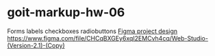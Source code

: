 # goit-markup-hw-06
Forms labels checkboxes radiobuttons
<a href="https://www.figma.com/file/CHCqBXGEy6xqI2EMCvh4cq/Web-Studio-(Version-2.1)-(Copy)?node-id=1%3A95" alt="Figma project design">Figma project design</a>
https://www.figma.com/file/CHCqBXGEy6xqI2EMCvh4cq/Web-Studio-(Version-2.1)-(Copy)
